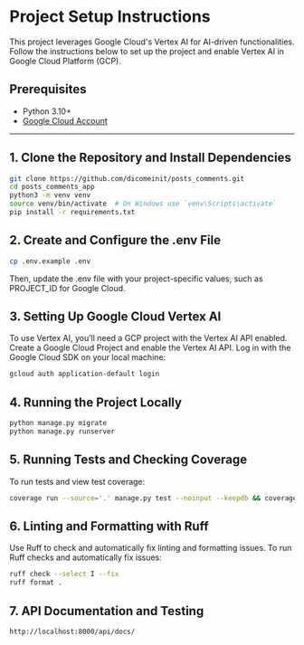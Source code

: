# Project Setup Instructions

This project leverages Google Cloud's Vertex AI for AI-driven functionalities. Follow the instructions below to set
up the project and enable Vertex AI in Google Cloud Platform (GCP).

## Prerequisites
- Python 3.10+
- [Google Cloud Account](https://cloud.google.com/)

---

## 1. Clone the Repository and Install Dependencies

```bash
git clone https://github.com/dicomeinit/posts_comments.git
cd posts_comments_app
python3 -m venv venv
source venv/bin/activate  # On Windows use `venv\Scripts\activate`
pip install -r requirements.txt
```


## 2. Create and Configure the .env File

```bash
cp .env.example .env
```

Then, update the .env file with your project-specific values, such as PROJECT_ID for Google Cloud.

## 3. Setting Up Google Cloud Vertex AI
To use Vertex AI, you’ll need a GCP project with the Vertex AI API enabled.
Create a Google Cloud Project and enable the Vertex AI API.
Log in with the Google Cloud SDK on your local machine:

```bash
gcloud auth application-default login
```

## 4. Running the Project Locally
```bash
python manage.py migrate
python manage.py runserver
```

## 5. Running Tests and Checking Coverage

To run tests and view test coverage:

```bash
coverage run --source='.' manage.py test --noinput --keepdb && coverage report

```


## 6. Linting and Formatting with Ruff

Use Ruff to check and automatically fix linting and formatting issues.
To run Ruff checks and automatically fix issues:

```bash
ruff check --select I --fix
ruff format .

```

## 7. API Documentation and Testing

```plantuml
http://localhost:8000/api/docs/
```